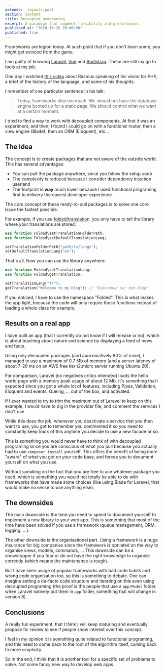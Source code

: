 ```yaml
---
extends: _layouts.post
section: content
title: Decoupled programing
excerpt: A paradigm that augment flexibility and performance.
published_at: "2020-10-20 20:49:00"
published: true
---
```


Frameworks are legion today. At such point that if you don't learn some, you might get evinced from the game.

I am guilty of knowing [Laravel](https://laravel.com/), [Vue](https://laravel.com/) and [Bootstrap](https://getbootstrap.com/). These are still my go to tools at my job.

One day I watched [this video](https://www.youtube.com/watch?v=nmD1Q4FsXCc) about Rasmus speaking of his vision for PHP, a brief of the history of the language, and some of his thoughts.

I remember of one particular sentence in his talk:

> Today, frameworks ship too much. We should not have the database engine booted up for a static page. We should control what we want at a certain moment.

I tried to find a way to work with decoupled components. At first it was an experiment, and then, I found I could go on with a functional router, then a view engine (Blade), then an ORM (Eloquent), etc...

## The idea

The concept is to create packages that are not aware of the outside world. This has several advantages:

- You can pull the package anywhere, since you follow the setup code
- The complexity is reduced because I consider dependency injection userland
- The footprint is **way** much lower because I used functional programing first to delivery the easiest developer experience

The core concept of these ready-to-pull packages is to solve one core issue the fastest possible.

For example, if you use [folded/translation](https://github.com/folded/translation), you only have to tell the library where your translations are stored:

```php
use function Folded\setTranslationFolderPath;
use function Folded\setDefaultTranslationLang;

setTranslationFolderPath("path/to/langs");
setDefaultTranslationLang("en");
```

That's all. Now you can use the library anywhere:

```php
use function Folded\setTranslationLang;
use function Folded\getTranslation;

setTranslationLang("fr");
getTranslation("Welcome to my blog"); // "Bienvenue sur mon blog"
```

If you noticed, I have to use the namespace "Folded". This is what makes the app light, because the code will only require these functions instead of loading a whole class for example.

## Results on a real app

I have built an app (that I currently do not know if I will release or no), which is about teaching about nature and science by displaying a feed of news and facts.

Using only decoupled packages (and aproximatively 80% of mine), I managed to use a maximum of 0.7 Mb of memory (and a server latency of about 7-20 ms on an AWS free tier t2.micro server running Ubuntu 20).

For comparison, Laravel (no negatives critics intended) loads the hello world page with a memory peak usage of about 12 Mb. It's something that I expected since you got a whole lot of features, including Pipes, Validation, Eloquent and events, Queing, ... out of the box, and activated.

If I ever wanted to try to trim the maximum out of Laravel to keep on this example, I would have to dig in the provider file, and comment the services I don't use.

While this does the job, whenever you deactivate a service that you then want to use, you got to remember you commented it so you need to constantly keep track of this anytime you decide to use a new facade or so.

This is something you would never have to think of with decoupled programing since you are conscious of what you pull because you actually had to use `composer install` yourself. This offers the benefit of being more "aware" of what you got on your code base, and forces you to document yourself on what you use.

Without speaking on the fact that you are free to use whatever package you need, which is something you would not totally be able to do with frameworks that have made some choices (like using Blade for Laravel, that would make no sense to use anything else).

## The downsides

The main downside is the time you need to spend to document yourself to implement a new library to your web app. This is something that most of the time have been solved if you use a framework (queue management, ORM, logging, ...).

The other downside is the organisational part. Using a framework is a huge insurance for big companies since the framework is opniated on the way to organise views, models, commands, ... This downside can be a showstopper if you fear or do not have the right knowledge to organize correctly (which means the maintenance is tough).

But I have seen usage of popular frameworks with bad code habits and wrong code organisation too, so this is something to debate. One can imagine setting a de-facto code structure and iterating on this even using decoupled programing (the proof is the people that use a `app/Model` folder, when Laravel natively put them in `app` folder, something that will change in version 8).

## Conclusions

A really fun experiment, that I think I will keep maturing and eventually propose for review to see if people show interest over this concept.

I feel in my opinion it is something quite related to functional programing, and this need to come back to the root of the algorithm itself, coming back to more simplicity.

So in the end, I think that it is another tool for a specific set of problems to solve. Not some fancy new way to develop web apps.
